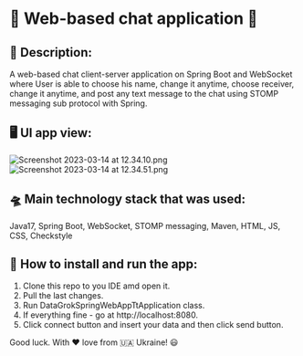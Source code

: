 # :speech_balloon: Web-based chat application :speech_balloon:

## :green_book: Description:
A web-based chat client-server application on Spring Boot and WebSocket where 
User is able to choose his name, change it anytime, 
choose receiver, change it anytime, and post any text message 
to the chat using STOMP messaging sub protocol with Spring.

## :desktop_computer: UI app view:
![Screenshot 2023-03-14 at 12.34.10.png](..%2F..%2FScreenShots%2FScreenshot%202023-03-14%20at%2012.34.10.png)
![Screenshot 2023-03-14 at 12.34.51.png](..%2F..%2FScreenShots%2FScreenshot%202023-03-14%20at%2012.34.51.png)

## :flying_saucer: Main technology stack that was used:
Java17, Spring Boot, WebSocket, STOMP messaging, Maven, HTML, JS, CSS, Checkstyle

## 	:bricks: How to install and run the app:
1. Clone this repo to you IDE amd open it.
2. Pull the last changes.
3. Run DataGrokSpringWebAppTtApplication class.
4. If everything fine - go at http://localhost:8080.
5. Click connect button and insert your data and then click send button.

Good luck. With :hearts: love from :ukraine: Ukraine! :smiley:
